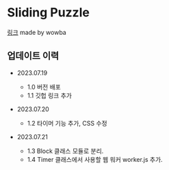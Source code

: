 # Sliding Puzzle
[링크](https://sliding-puzzle-gamma.vercel.app/)
made by wowba
## 업데이트 이력
- 2023.07.19 
  - 1.0 버전 배포
  - 1.1 깃헙 링크 추가

- 2023.07.20
  - 1.2 타이머 기능 추가, CSS 수정

- 2023.07.21
  - 1.3 Block 클래스 모듈로 분리.
  - 1.4 Timer 클래스에서 사용할 웹 워커 worker.js 추가.